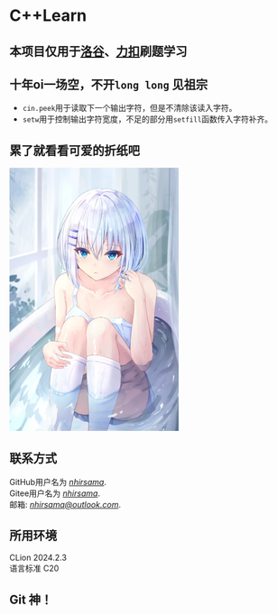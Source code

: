 # C++Learn
## 本项目仅用于[洛谷](https://www.luogu.com.cn/)、[力扣](https://leetcode.cn/)刷题学习
## 十年oi一场空，不开`long long` 见祖宗
- `cin.peek`用于读取下一个输出字符，但是不清除该读入字符。
- `setw`用于控制输出字符宽度，不足的部分用`setfill`函数传入字符补齐。

## 累了就看看可爱的折纸吧

<img src=".\image\Origami_1.webp" alt="Origami_1" style="zoom:50%;" /> 

## 联系方式
GitHub用户名为 *[nhirsama](https://github.com/nhirsama)*.  
Gitee用户名为 *[nhirsama](https://gitee.com/nhirsama)*.  
邮箱: *[nhirsama@outlook.com]()*.  

## 所用环境
CLion 2024.2.3  
语言标准 C20
## Git 神！

